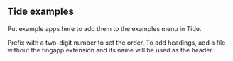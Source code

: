 Tide examples
-------------

Put example apps here to add them to the examples menu in Tide.

Prefix with a two-digit number to set the order. To add headings, add a file without the 
tingapp extension and its name will be used as the header.
